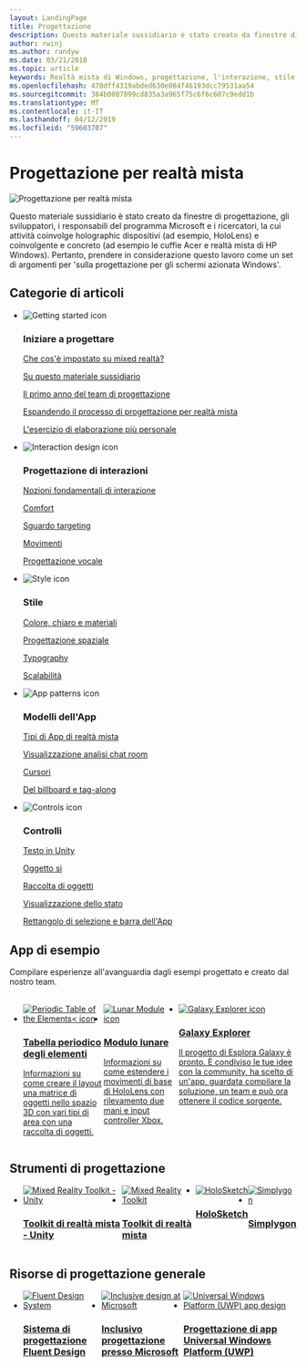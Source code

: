```yaml
---
layout: LandingPage
title: Progettazione
description: Questo materiale sussidiario è stato creato da finestre di progettazione, gli sviluppatori, i responsabili del programma Microsoft e i ricercatori, la cui attività coinvolge holographic dispositivi (ad esempio, HoloLens) e coinvolgente e concreto (ad esempio le cuffie Acer e realtà mista di HP Windows). Pertanto, prendere in considerazione questo lavoro come un set di argomenti per 'sulla progettazione per gli schermi azionata Windows'.
author: rwinj
ms.author: randyw
ms.date: 03/21/2018
ms.topic: article
keywords: Realtà mista di Windows, progettazione, l'interazione, stile, colore, i modelli dell'app, controlli, le app di esempio, il Toolkit di realtà mista, MRTK
ms.openlocfilehash: 470dff4319abded630e084f46193dcc79531aa54
ms.sourcegitcommit: 384b0087899cd835a3a965f75c6f6c607c9edd1b
ms.translationtype: MT
ms.contentlocale: it-IT
ms.lasthandoff: 04/12/2019
ms.locfileid: "59603707"
---
```

# <a name="design-for-mixed-reality"></a>Progettazione per realtà mista

![Progettazione per realtà mista](images/Bicycle-Leschi10.gif)

Questo materiale sussidiario è stato creato da finestre di progettazione, gli sviluppatori, i responsabili del programma Microsoft e i ricercatori, la cui attività coinvolge holographic dispositivi (ad esempio, HoloLens) e coinvolgente e concreto (ad esempio le cuffie Acer e realtà mista di HP Windows). Pertanto, prendere in considerazione questo lavoro come un set di argomenti per 'sulla progettazione per gli schermi azionata Windows'.

## <a name="article-categories"></a>Categorie di articoli

<ul class="panelContent cardsF">
    <li>
        <div class="cardSize">
            <div class="cardPadding">
                <div class="card">
                    <div class="cardImageOuter">
                        <div class="cardImage">
                            <img src="images/GetStartedIcon.png" alt="Getting started icon">
                        </div>
                    </div>
                    <div class="cardText">
                        <h3>Iniziare a progettare</h3>
                        <p>
                            <a href="mixed-reality.md">Che cos'è impostato su mixed realtà?</a>
                        </p>
                        <p>
                            <a href="about-this-design-guidance.md">Su questo materiale sussidiario</a>
                        </p>
                        <p>
                            <a href="case-study-my-first-year-on-the-hololens-design-team.md">Il primo anno del team di progettazione</a>
                        </p>
                        <p>
                            <a href="case-study-expanding-the-design-process-for-mixed-reality.md">Espandendo il processo di progettazione per realtà mista</a>
                        </p>
                        <p>
                            <a href="case-study-the-pursuit-of-more-personal-computing.md">L'esercizio di elaborazione più personale</a>
                        </p>
                    </div>
                </div>
            </div>
        </div>
    </li>
    <li>
        <div class="cardSize">
            <div class="cardPadding">
                <div class="card">
                    <div class="cardImageOuter">
                        <div class="cardImage">
                            <img src="images/Interaction_Icon_120x130.png" alt="Interaction design icon">
                        </div>
                    </div>
                    <div class="cardText">
                        <h3>Progettazione di interazioni</h3>
                        <p>
                            <a href="interaction-fundamentals.md">Nozioni fondamentali di interazione</a>
                        </p>
                        <p>
                            <a href="comfort.md">Comfort</a>
                        </p>
                        <p>
                            <a href="gaze-targeting.md">Sguardo targeting</a>
                        </p>
                        <p>
                            <a href="gestures.md">Movimenti</a>
                        </p>
                         <p>
                            <a href="voice-design.md">Progettazione vocale</a>
                        </p>
                    </div>
                </div>
            </div>
        </div>
    </li>
    <li>
        <div class="cardSize">
            <div class="cardPadding">
                <div class="card">
                    <div class="cardImageOuter">
                        <div class="cardImage">
                            <img src="images/Style_Icon_120x130.png" alt="Style icon">
                        </div>
                    </div>
                    <div class="cardText">
                        <h3>Stile</h3>
                        <p>
                            <a href="color,-light-and-materials.md">Colore, chiaro e materiali</a>
                        </p>
                         <p>
                            <a href="spatial-sound-design.md">Progettazione spaziale</a>
                        </p>
                        <p>
                            <a href="typography.md">Typography</a>
                        </p>
                        <p>
                            <a href="scale.md">Scalabilità</a>
                        </p>                      
                    </div>
                </div>
            </div>
        </div>
    </li>
    <li>
        <div class="cardSize">
            <div class="cardPadding">
                <div class="card">
                    <div class="cardImageOuter">
                        <div class="cardImage">
                            <img src="images/App_patterns_Icon_120x130.png" alt="App patterns icon">
                        </div>
                    </div>
                    <div class="cardText">
                        <h3>Modelli dell'App</h3>
                        <p>
                            <a href="types-of-mixed-reality-apps.md">Tipi di App di realtà mista</a>
                        </p>
                        <p>
                            <a href="room-scan-visualization.md">Visualizzazione analisi chat room</a>
                        </p>
                        <p>
                            <a href="cursors.md">Cursori</a>
                        </p>
                        <p>
                            <a href="billboarding-and-tag-along.md">Del billboard e tag-along</a>
                        </p>
                    </div>
                </div>
            </div>
        </div>
    </li>
    <li>
        <div class="cardSize">
            <div class="cardPadding">
                <div class="card">
                    <div class="cardImageOuter">
                        <div class="cardImage">
                            <img src="images/Controls_Icon_120x130.png" alt="Controls icon">
                        </div>
                    </div>
                    <div class="cardText">
                        <h3>Controlli</h3>
                        <p>
                            <a href="text-in-unity.md">Testo in Unity</a>
                        </p>
                        <p>
                            <a href="interactable-object.md">Oggetto si</a>
                        </p>
                        <p>
                            <a href="object-collection.md">Raccolta di oggetti</a>
                        </p>
                        <p>
                            <a href="progress.md">Visualizzazione dello stato</a>
                        </p>
                        <p>
                            <a href="app-bar-and-bounding-box.md">Rettangolo di selezione e barra dell'App</a>
                        </p>
                    </div>
                </div>
            </div>
        </div>
    </li>    
</ul>


## <a name="sample-apps"></a>App di esempio

Compilare esperienze all'avanguardia dagli esempi progettato e creato dal nostro team.

<br>
<ul id="cardtypes-W" class="cardsW panelContent" style="display: flex; margin-top: 0px;">
    <li>
        <a href="periodic-table-of-the-elements.md" title="Tabella periodico degli elementi" data-linktype="absolute-path">
            <div class="cardSize">
                <div class="cardPadding">
                    <div class="card">
                        <div class="cardImageOuter">
                            <div class="cardImage">
                                <img src="images/periodictableofelementsapp-tile.jpg" alt="Periodic Table of the Elements< icon">
                            </div>
                        </div>
                        <div class="cardText">
                            <h3>Tabella periodico degli elementi</h3>
                            <p>Informazioni su come creare il layout una matrice di oggetti nello spazio 3D con vari tipi di area con una raccolta di oggetti.</p>
                        </div>
                    </div>
                </div>
            </div>
        </a>        
    </li>
    <li>
        <a href="lunar-module.md" title="Modulo lunare" data-linktype="absolute-path">
            <div class="cardSize">
                <div class="cardPadding">
                    <div class="card">
                        <div class="cardImageOuter">
                            <div class="cardImage">
                                <img src="images/lunar-module-tile.png" alt="Lunar Module icon">
                            </div>
                        </div>
                        <div class="cardText">
                            <h3>Modulo lunare</h3>
                            <p>Informazioni su come estendere i movimenti di base di HoloLens con rilevamento due mani e input controller Xbox.</p>
                        </div>
                    </div>
                </div>
            </div>
        </a>
    </li>
    <li>
        <a href="galaxy-explorer.md" title="Esplora Galaxy" data-linktype="absolute-path">
            <div class="cardSize">
                <div class="cardPadding">
                    <div class="card">
                        <div class="cardImageOuter">
                            <div class="cardImage">
                                <img src="images/galaxyexplorer-tile.jpg" alt="Galaxy Explorer icon">
                            </div>
                        </div>
                        <div class="cardText">
                            <h3>Galaxy Explorer</h3>
                            <p>Il progetto di Esplora Galaxy è pronto. È condiviso le tue idee con la community, ha scelto di un'app, guardata compilare la soluzione, un team e può ora ottenere il codice sorgente.</p>
                        </div>
                    </div>
                </div>
            </div>
        </a>
    </li>
</ul>



## <a name="design-tools"></a>Strumenti di progettazione


<ul id="cardtypes-D" class="cardsD panelContent" style="display: flex; margin-top: 0px;">
    <li>
    <a href="https://github.com/Microsoft/MixedRealityToolkit-Unity" title="Toolkit di realtà mista - Unity" data-linktype="absolute-path">
        <div class="cardSize">
            <div class="cardPadding">
                <div class="card">
                    <div class="cardImageOuter">
                        <div class="cardImage">
                            <img src="images/MRTKandUnity.png" alt="Mixed Reality Toolkit - Unity">
                        </div>
                    </div>                    
            <div class="cardText">
                        <h3>Toolkit di realtà mista - Unity</h3>
                        <p> </p>
                    </div>
                </div>
            </div>
        </div>
      </a>  
    </li>
    <li>
    <a href="https://github.com/Microsoft/MixedRealityToolkit" title="Toolkit di realtà mista" data-linktype="absolute-path">
        <div class="cardSize">
            <div class="cardPadding">
                <div class="card">
                    <div class="cardImageOuter">
                        <div class="cardImage">
                            <img src="images/MRTK.png" alt="Mixed Reality Toolkit">
                        </div>
                    </div>                    
            <div class="cardText">
                        <h3>Toolkit di realtà mista</h3>
                        <p> </p>
                    </div>
                </div>
            </div>
        </div>
      </a>  
    </li>   
        <li>
    <a href="case-study-building-holosketch,-a-spatial-layout-and-ux-sketching-app-for-hololens.md" title="HoloSketch" data-linktype="absolute-path">
        <div class="cardSize">
            <div class="cardPadding">
                <div class="card">
                    <div class="cardImageOuter">
                        <div class="cardImage">
                            <img src="images/HoloSketch.png" alt="HoloSketch">
                        </div>
                    </div>                    
            <div class="cardText">
                        <h3>HoloSketch</h3>
                        <p> </p>
                    </div>
                </div>
            </div>
        </div>
      </a>  
    </li>   
            <li>
    <a href="https://www.simplygon.com" title="Simplygon" data-linktype="absolute-path">
        <div class="cardSize">
            <div class="cardPadding">
                <div class="card">
                    <div class="cardImageOuter">
                        <div class="cardImage">
                            <img src="images/Simplygon.png" alt="Simplygon">
                        </div>
                    </div>                    
            <div class="cardText">
                        <h3>Simplygon</h3>
                        <p> </p>
                    </div>
                </div>
            </div>
        </div>
      </a>  
    </li>
</ul>


## <a name="general-design-resources"></a>Risorse di progettazione generale

<ul id="cardtypes-D" class="cardsD panelContent" style="display: flex; margin-top: 0px;">
    <li>
    <a href="http://fluent.microsoft.com" title="Sistema Fluent Design" data-linktype="absolute-path">
        <div class="cardSize">
            <div class="cardPadding">
                <div class="card">
                    <div class="cardImageOuter">
                        <div class="cardImage">
                            <img src="images/Fluent.png" alt="Fluent Design System">
                        </div>
                    </div>                    
            <div class="cardText">
                        <h3>Sistema di progettazione Fluent Design</h3>
                        <p> </p>
                    </div>
                </div>
            </div>
        </div>
      </a>  
    </li>
    <li>
    <a href="https://www.microsoft.com/design/inclusive" title="Inclusivo progettazione presso Microsoft" data-linktype="absolute-path">
        <div class="cardSize">
            <div class="cardPadding">
                <div class="card">
                    <div class="cardImageOuter">
                        <div class="cardImage">
                            <img src="images/Inclusive.png" alt="Inclusive design at Microsoft">
                        </div>
                    </div>                    
            <div class="cardText">
                        <h3>Inclusivo progettazione presso Microsoft</h3>
                        <p> </p>
                    </div>
                </div>
            </div>
        </div>
      </a>  
    </li>   
        <li>
    <a href="https://developer.microsoft.com/windows/apps/design" title="Progettazione di app Universal Windows Platform (UWP)" data-linktype="absolute-path">
        <div class="cardSize">
            <div class="cardPadding">
                <div class="card">
                    <div class="cardImageOuter">
                        <div class="cardImage">
                            <img src="images/UWP.png" alt="Universal Windows Platform (UWP) app design">
                        </div>
                    </div>                    
            <div class="cardText">
                        <h3>Progettazione di app Universal Windows Platform (UWP)</h3>
                        <p> </p>
                    </div>
                </div>
            </div>
        </div>
      </a>  
    </li>   
</ul>
